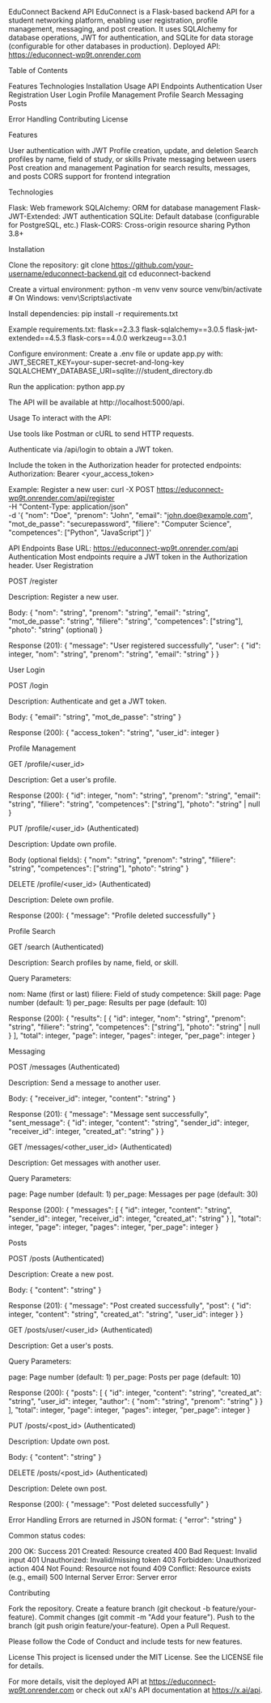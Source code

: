 EduConnect Backend API
EduConnect is a Flask-based backend API for a student networking platform, enabling user registration, profile management, messaging, and post creation. It uses SQLAlchemy for database operations, JWT for authentication, and SQLite for data storage (configurable for other databases in production).
Deployed API: https://educonnect-wp9t.onrender.com

Table of Contents

Features
Technologies
Installation
Usage
API Endpoints
Authentication
User Registration
User Login
Profile Management
Profile Search
Messaging
Posts


Error Handling
Contributing
License


Features

User authentication with JWT
Profile creation, update, and deletion
Search profiles by name, field of study, or skills
Private messaging between users
Post creation and management
Pagination for search results, messages, and posts
CORS support for frontend integration


Technologies

Flask: Web framework
SQLAlchemy: ORM for database management
Flask-JWT-Extended: JWT authentication
SQLite: Default database (configurable for PostgreSQL, etc.)
Flask-CORS: Cross-origin resource sharing
Python 3.8+


Installation

Clone the repository:
git clone https://github.com/your-username/educonnect-backend.git
cd educonnect-backend


Create a virtual environment:
python -m venv venv
source venv/bin/activate  # On Windows: venv\Scripts\activate


Install dependencies:
pip install -r requirements.txt

Example requirements.txt:
flask==2.3.3
flask-sqlalchemy==3.0.5
flask-jwt-extended==4.5.3
flask-cors==4.0.0
werkzeug==3.0.1


Configure environment:
Create a .env file or update app.py with:
JWT_SECRET_KEY=your-super-secret-and-long-key
SQLALCHEMY_DATABASE_URI=sqlite:///student_directory.db


Run the application:
python app.py

The API will be available at http://localhost:5000/api.



Usage
To interact with the API:

Use tools like Postman or cURL to send HTTP requests.

Authenticate via /api/login to obtain a JWT token.

Include the token in the Authorization header for protected endpoints:
Authorization: Bearer <your_access_token>



Example: Register a new user:
curl -X POST https://educonnect-wp9t.onrender.com/api/register \
-H "Content-Type: application/json" \
-d '{
  "nom": "Doe",
  "prenom": "John",
  "email": "john.doe@example.com",
  "mot_de_passe": "securepassword",
  "filiere": "Computer Science",
  "competences": ["Python", "JavaScript"]
}'


API Endpoints
Base URL: https://educonnect-wp9t.onrender.com/api
Authentication
Most endpoints require a JWT token in the Authorization header.
User Registration

POST /register

Description: Register a new user.

Body:
{
  "nom": "string",
  "prenom": "string",
  "email": "string",
  "mot_de_passe": "string",
  "filiere": "string",
  "competences": ["string"],
  "photo": "string" (optional)
}


Response (201):
{
  "message": "User registered successfully",
  "user": {
    "id": integer,
    "nom": "string",
    "prenom": "string",
    "email": "string"
  }
}



User Login

POST /login

Description: Authenticate and get a JWT token.

Body:
{
  "email": "string",
  "mot_de_passe": "string"
}


Response (200):
{
  "access_token": "string",
  "user_id": integer
}



Profile Management

GET /profile/<user_id>

Description: Get a user's profile.

Response (200):
{
  "id": integer,
  "nom": "string",
  "prenom": "string",
  "email": "string",
  "filiere": "string",
  "competences": ["string"],
  "photo": "string" | null
}


PUT /profile/<user_id> (Authenticated)

Description: Update own profile.

Body (optional fields):
{
  "nom": "string",
  "prenom": "string",
  "filiere": "string",
  "competences": ["string"],
  "photo": "string"
}


DELETE /profile/<user_id> (Authenticated)

Description: Delete own profile.

Response (200):
{
  "message": "Profile deleted successfully"
}



Profile Search

GET /search (Authenticated)

Description: Search profiles by name, field, or skill.

Query Parameters:

nom: Name (first or last)
filiere: Field of study
competence: Skill
page: Page number (default: 1)
per_page: Results per page (default: 10)


Response (200):
{
  "results": [
    {
      "id": integer,
      "nom": "string",
      "prenom": "string",
      "filiere": "string",
      "competences": ["string"],
      "photo": "string" | null
    }
  ],
  "total": integer,
  "page": integer,
  "pages": integer,
  "per_page": integer
}



Messaging

POST /messages (Authenticated)

Description: Send a message to another user.

Body:
{
  "receiver_id": integer,
  "content": "string"
}


Response (201):
{
  "message": "Message sent successfully",
  "sent_message": {
    "id": integer,
    "content": "string",
    "sender_id": integer,
    "receiver_id": integer,
    "created_at": "string"
  }
}


GET /messages/<other_user_id> (Authenticated)

Description: Get messages with another user.

Query Parameters:

page: Page number (default: 1)
per_page: Messages per page (default: 30)


Response (200):
{
  "messages": [
    {
      "id": integer,
      "content": "string",
      "sender_id": integer,
      "receiver_id": integer,
      "created_at": "string"
    }
  ],
  "total": integer,
  "page": integer,
  "pages": integer,
  "per_page": integer
}



Posts

POST /posts (Authenticated)

Description: Create a new post.

Body:
{
  "content": "string"
}


Response (201):
{
  "message": "Post created successfully",
  "post": {
    "id": integer,
    "content": "string",
    "created_at": "string",
    "user_id": integer
  }
}


GET /posts/user/<user_id> (Authenticated)

Description: Get a user's posts.

Query Parameters:

page: Page number (default: 1)
per_page: Posts per page (default: 10)


Response (200):
{
  "posts": [
    {
      "id": integer,
      "content": "string",
      "created_at": "string",
      "user_id": integer,
      "author": {
        "nom": "string",
        "prenom": "string"
      }
    }
  ],
  "total": integer,
  "page": integer,
  "pages": integer,
  "per_page": integer
}


PUT /posts/<post_id> (Authenticated)

Description: Update own post.

Body:
{
  "content": "string"
}


DELETE /posts/<post_id> (Authenticated)

Description: Delete own post.

Response (200):
{
  "message": "Post deleted successfully"
}




Error Handling
Errors are returned in JSON format:
{
  "error": "string"
}

Common status codes:

200 OK: Success
201 Created: Resource created
400 Bad Request: Invalid input
401 Unauthorized: Invalid/missing token
403 Forbidden: Unauthorized action
404 Not Found: Resource not found
409 Conflict: Resource exists (e.g., email)
500 Internal Server Error: Server error


Contributing

Fork the repository.
Create a feature branch (git checkout -b feature/your-feature).
Commit changes (git commit -m "Add your feature").
Push to the branch (git push origin feature/your-feature).
Open a Pull Request.

Please follow the Code of Conduct and include tests for new features.

License
This project is licensed under the MIT License. See the LICENSE file for details.

For more details, visit the deployed API at https://educonnect-wp9t.onrender.com or check out xAI's API documentation at https://x.ai/api.
